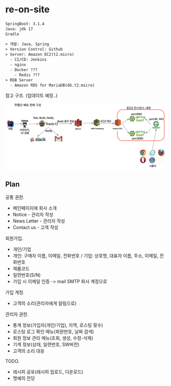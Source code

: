# re-on-site

```text
SpringBoot: 3.1.4
Java: jdk 17
Gradle
```

```text
> 개발: Java, Spring
> Version Control: Github
> Server: Amazon EC2(t2.micro)
  - CI/CD: Jenkins
  - nginx
  - Docker ???
    - Redis ???
> RDB Server
  - Amazon RDS for MariaDB(db.t2.micro)
```

참고 구조. (업데이트 예정..)

![Result](https://raw.githubusercontent.com/jihunparkme/reon-site/dev/reference/system-architecture.png 'Result')

## Plan

공통 권한.

- 메인페이지에 회사 소개
- Notice - 관리자 작성
- News Letter - 관리자 작성
- Contact us - 고객 작성

회원가입.

- 개인/기업
- 개인: 구매자 이름, 이메일, 전화번호 / 기업: 상호명, 대표자 이름, 주소, 이메일, 전화번호
- 제품코드
- 일련번호(S/N)
- 가입 시 이메일 인증 -> mail SMTP 회사 계정으로

가입 계정.

- 고객의 소리(관리자에게 알림으로)

관리자 권한.

- 통계 정보(가입자(개인/기업), 지역, 로스팅 횟수)
- 로스팅 로그 확인 메뉴(회원번호, 날짜 검색)
- 회원 정보 관리 메뉴(조회, 생성, 수정-삭제)
- 기계 정보(상태, 일련번호, SW버전)
- 고객의 소리 대응

TODO.

- 레시피 공유(레시피 업로드, 다운로드)
- 명예의 전당